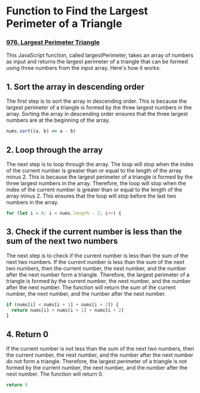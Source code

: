 # Function to Find the Largest Perimeter of a Triangle

### [976. Largest Perimeter Triangle](https://leetcode.com/problems/largest-perimeter-triangle/)

This JavaScript function, called largestPerimeter, takes an array of numbers as input and returns the largest perimeter of a triangle that can be formed using three numbers from the input array. Here's how it works:

## 1. Sort the array in descending order

The first step is to sort the array in descending order. This is because the largest perimeter of a triangle is formed by the three largest numbers in the array. Sorting the array in descending order ensures that the three largest numbers are at the beginning of the array.

```js
nums.sort((a, b) => a - b)
```

## 2. Loop through the array

The next step is to loop through the array. The loop will stop when the index of the current number is greater than or equal to the length of the array minus 2. This is because the largest perimeter of a triangle is formed by the three largest numbers in the array. Therefore, the loop will stop when the index of the current number is greater than or equal to the length of the array minus 2. This ensures that the loop will stop before the last two numbers in the array.

```js
for (let i = 0; i < nums.length - 2; i++) {
```

## 3. Check if the current number is less than the sum of the next two numbers

The next step is to check if the current number is less than the sum of the next two numbers. If the current number is less than the sum of the next two numbers, then the current number, the next number, and the number after the next number form a triangle. Therefore, the largest perimeter of a triangle is formed by the current number, the next number, and the number after the next number. The function will return the sum of the current number, the next number, and the number after the next number.

```js
if (nums[i] < nums[i + 1] + nums[i + 2]) {
  return nums[i] + nums[i + 1] + nums[i + 2]
}
```

## 4. Return 0

If the current number is not less than the sum of the next two numbers, then the current number, the next number, and the number after the next number do not form a triangle. Therefore, the largest perimeter of a triangle is not formed by the current number, the next number, and the number after the next number. The function will return 0.

```js
return 0
```
